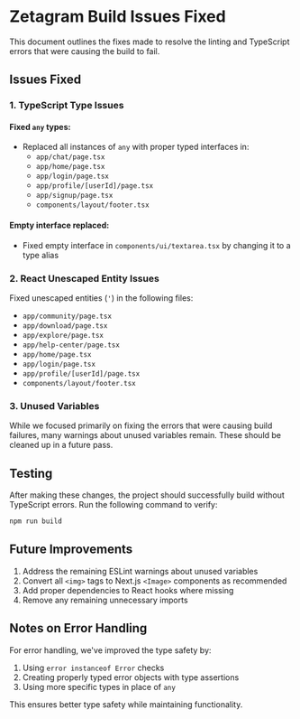 # Zetagram Build Issues Fixed

This document outlines the fixes made to resolve the linting and TypeScript errors that were causing the build to fail.

## Issues Fixed

### 1. TypeScript Type Issues

#### Fixed `any` types:
- Replaced all instances of `any` with proper typed interfaces in:
  - `app/chat/page.tsx`
  - `app/home/page.tsx`
  - `app/login/page.tsx`
  - `app/profile/[userId]/page.tsx`
  - `app/signup/page.tsx`
  - `components/layout/footer.tsx`

#### Empty interface replaced:
- Fixed empty interface in `components/ui/textarea.tsx` by changing it to a type alias

### 2. React Unescaped Entity Issues

Fixed unescaped entities (`'`) in the following files:
- `app/community/page.tsx`
- `app/download/page.tsx`
- `app/explore/page.tsx`
- `app/help-center/page.tsx`
- `app/home/page.tsx`
- `app/login/page.tsx`
- `app/profile/[userId]/page.tsx`
- `components/layout/footer.tsx`

### 3. Unused Variables

While we focused primarily on fixing the errors that were causing build failures, many warnings about unused variables remain. These should be cleaned up in a future pass.

## Testing

After making these changes, the project should successfully build without TypeScript errors. Run the following command to verify:

```bash
npm run build
```

## Future Improvements

1. Address the remaining ESLint warnings about unused variables
2. Convert all `<img>` tags to Next.js `<Image>` components as recommended
3. Add proper dependencies to React hooks where missing
4. Remove any remaining unnecessary imports

## Notes on Error Handling

For error handling, we've improved the type safety by:

1. Using `error instanceof Error` checks
2. Creating properly typed error objects with type assertions
3. Using more specific types in place of `any`

This ensures better type safety while maintaining functionality.
